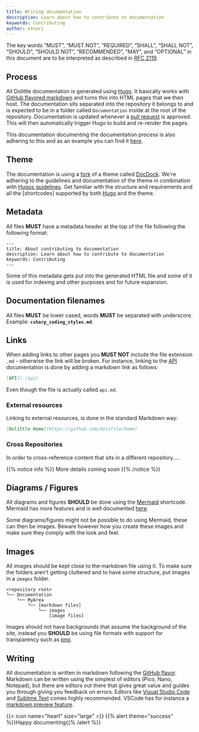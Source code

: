 ```yaml
---
title: Writing documentation
description: Learn about how to contribute to documentation
keywords: Contributing
author: einari
---
```


The key words “MUST”, “MUST NOT”, “REQUIRED”, “SHALL”, “SHALL NOT”, “SHOULD”, “SHOULD NOT”,
“RECOMMENDED”, “MAY”, and “OPTIONAL” in this document are to be interpreted as described in
[RFC 2119](https://tools.ietf.org/html/rfc2119).

## Process

All Dolittle documentation is generated using [Hugo](https://gohugo.io).
It basically works with [GitHub flavored markdown](https://github.github.com/gfm/) and turns this into HTML pages that we then host.
The documentation sits separated into the repository it belongs to and is expected to be in a folder called `Documentation`
inside at the root of the repository. Documentation is updated whenever a [pull request](https://help.github.com/articles/about-pull-requests/)
is approved. This will then automatically trigger Hugo to build and re-render the pages.

This documentation documenting the documentation process is also adhering to this and as an example you can find it [here](https://github.com/dolittle/Documentation/tree/master/Documentation).

## Theme

The documentation is using a [fork](https://github.com/dolittle/hugo-theme-docdock) of a theme called [DocDock](http://docdock.netlify.com).
We're adhering to the guidelines and documentation of the theme in combination with [Hugos guidelines](https://gohugo.io/documentation/).
Get familiar with the structure and requirements and all the [shortcodes] supported by both [Hugo](https://gohugo.io/content-management/shortcodes/) and the theme.

## Metadata

All files **MUST** have a metadata header at the top of the file following the following format:

```text
---
title: About contributing to documentation
description: Learn about how to contribute to documentation
keywords: Contributing
---
```

Some of this metadata gets put into the generated HTML file and some of it is used for indexing and
other purposes and for future expansion.

## Documentation filenames

All files **MUST** be lower cased, words **MUST** be separated with underscore. Example: **`csharp_coding_styles.md`**.

## Links

When adding links to other pages you **MUST NOT** include the file extension `.md` - otherwise the link
will be broken. For instance, linking to the [API](./api) documentation is done by adding a markdown link
as follows:

```markdown
[API](./api)
```

Even though the file is actually called `api.md`.

### External resources

Linking to external resources, is done in the standard Markdown way:

```markdown
[Dolittle Home](https://github.com/dolittle/home)
```

### Cross Repositories

In order to cross-reference content that sits in a different repository.....

{{% notice info %}}
More details coming soon
{{% /notice %}}

## Diagrams / Figures

All diagrams and figures **SHOULD** be done using the [Mermaid](https://docdock.netlify.com/shortcodes/mermaid/) shortcode.
Mermaid has more features and is well documented [here](https://mermaidjs.github.io).

Some diagrams/figures might not be possible to do using Mermaid, these can then be images. Beware however how you create these
images and make sure they comply with the look and feel.

## Images

All images should be kept close to the markdown file using it.
To make sure the folders aren't getting cluttered and to have some structure, put images in a `images` folder.

```
<repository root>
└── Documentation
    └── MyArea
        └── [markdown files]
            └── images
                [image files]
```

Images should not have backgrounds that assume the background of the site, instead you **SHOULD** be using file formats with support for
transparency such as [png](https://en.wikipedia.org/wiki/Portable_Network_Graphics).

## Writing

All documentation is written in markdown following the [GitHub flavor](https://github.github.com/gfm/).
Markdown can be written using the simplest of editors (Pico, Nano, Notepad), but there are editors out there that gives
great value and guides you through giving you feedback on errors. Editors like [Visual Studio Code](http://code.visualstudio.com/)
and [Sublime Text](http://sublimetext.com) comes highly recommended. VSCode has for instance a [markdown preview feature](https://code.visualstudio.com/Docs/languages/markdown).

{{< icon name="heart" size="large" >}}
{{% alert theme="success" %}}Happy documenting{{% /alert %}}
